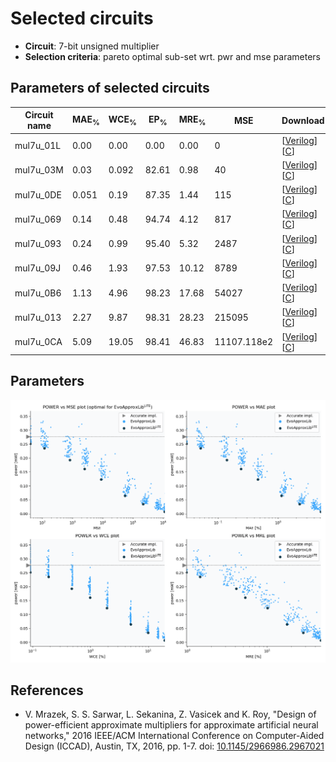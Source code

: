 
Selected circuits
===================
 - **Circuit**: 7-bit unsigned multiplier
 - **Selection criteria**: pareto optimal sub-set wrt. pwr and mse parameters

Parameters of selected circuits
----------------------------

| Circuit name | MAE<sub>%</sub> | WCE<sub>%</sub> | EP<sub>%</sub> | MRE<sub>%</sub> | MSE | Download |
| --- |  --- | --- | --- | --- | --- | --- | 
| mul7u_01L | 0.00 | 0.00 | 0.00 | 0.00 | 0 |  [[Verilog](mul7u_01L.v)]  [[C](mul7u_01L.c)] |
| mul7u_03M | 0.03 | 0.092 | 82.61 | 0.98 | 40 |  [[Verilog](mul7u_03M.v)]  [[C](mul7u_03M.c)] |
| mul7u_0DE | 0.051 | 0.19 | 87.35 | 1.44 | 115 |  [[Verilog](mul7u_0DE.v)]  [[C](mul7u_0DE.c)] |
| mul7u_069 | 0.14 | 0.48 | 94.74 | 4.12 | 817 |  [[Verilog](mul7u_069.v)]  [[C](mul7u_069.c)] |
| mul7u_093 | 0.24 | 0.99 | 95.40 | 5.32 | 2487 |  [[Verilog](mul7u_093.v)]  [[C](mul7u_093.c)] |
| mul7u_09J | 0.46 | 1.93 | 97.53 | 10.12 | 8789 |  [[Verilog](mul7u_09J.v)]  [[C](mul7u_09J.c)] |
| mul7u_0B6 | 1.13 | 4.96 | 98.23 | 17.68 | 54027 |  [[Verilog](mul7u_0B6.v)]  [[C](mul7u_0B6.c)] |
| mul7u_013 | 2.27 | 9.87 | 98.31 | 28.23 | 215095 |  [[Verilog](mul7u_013.v)]  [[C](mul7u_013.c)] |
| mul7u_0CA | 5.09 | 19.05 | 98.41 | 46.83 | 11107.118e2 |  [[Verilog](mul7u_0CA.v)]  [[C](mul7u_0CA.c)] |
    
Parameters
--------------
![Parameters figure](fig.png)

References
--------------
   - V. Mrazek, S. S. Sarwar, L. Sekanina, Z. Vasicek and K. Roy, "Design of power-efficient approximate multipliers for approximate artificial neural networks," 2016 IEEE/ACM International Conference on Computer-Aided Design (ICCAD), Austin, TX, 2016, pp. 1-7. doi: [10.1145/2966986.2967021](https://dx.doi.org/10.1145/2966986.2967021)

             